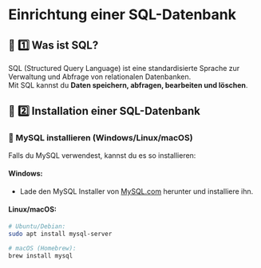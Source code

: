 # Einrichtung einer SQL-Datenbank

## 🔹 1️⃣ Was ist SQL?
SQL (Structured Query Language) ist eine standardisierte Sprache zur Verwaltung und Abfrage von relationalen Datenbanken.  
Mit SQL kannst du **Daten speichern, abfragen, bearbeiten und löschen**.

## 🔹 2️⃣ Installation einer SQL-Datenbank

### 📌 MySQL installieren (Windows/Linux/macOS)
Falls du MySQL verwendest, kannst du es so installieren:

#### **Windows**:
- Lade den MySQL Installer von [MySQL.com](https://dev.mysql.com/downloads/installer/) herunter und installiere ihn.

#### **Linux/macOS**:
```bash
# Ubuntu/Debian:
sudo apt install mysql-server

# macOS (Homebrew):
brew install mysql
